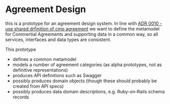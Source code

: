 
# Agreement Design

this is a prototype for an agreement design system. In line with 
[ADR 0010 - use shared drfinition of cmp agreement](https://github.com/Crown-Commercial-Service/CCS-Architecture-Decision-Records/blob/master/doc/adr/0010-use-shared-definition-of-cmp-agreement-when-building-all-cmp-services.md) we want to define the metamodel
for Commertial Agreements and supporting data in a common way, so all
services, interfaces and data types are consistent. 

This prototype

- defines a common metamodel
- models a number of agreement categories (as alpha prototypes, not as definitive representations)
- produces API definitions such as Swagger
- possibly produces domain objects (though these should probably be created from API specs)
- possibly produces data domain descriptions, e.g. Ruby-on-Rails schema records


